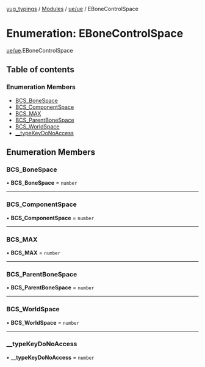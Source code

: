 [yug_typings](../README.md) / [Modules](../modules.md) / [ue/ue](../modules/ue_ue.md) / EBoneControlSpace

# Enumeration: EBoneControlSpace

[ue/ue](../modules/ue_ue.md).EBoneControlSpace

## Table of contents

### Enumeration Members

- [BCS\_BoneSpace](ue_ue.EBoneControlSpace.md#bcs_bonespace)
- [BCS\_ComponentSpace](ue_ue.EBoneControlSpace.md#bcs_componentspace)
- [BCS\_MAX](ue_ue.EBoneControlSpace.md#bcs_max)
- [BCS\_ParentBoneSpace](ue_ue.EBoneControlSpace.md#bcs_parentbonespace)
- [BCS\_WorldSpace](ue_ue.EBoneControlSpace.md#bcs_worldspace)
- [\_\_typeKeyDoNoAccess](ue_ue.EBoneControlSpace.md#__typekeydonoaccess)

## Enumeration Members

### BCS\_BoneSpace

• **BCS\_BoneSpace** = `number`

___

### BCS\_ComponentSpace

• **BCS\_ComponentSpace** = `number`

___

### BCS\_MAX

• **BCS\_MAX** = `number`

___

### BCS\_ParentBoneSpace

• **BCS\_ParentBoneSpace** = `number`

___

### BCS\_WorldSpace

• **BCS\_WorldSpace** = `number`

___

### \_\_typeKeyDoNoAccess

• **\_\_typeKeyDoNoAccess** = `number`
